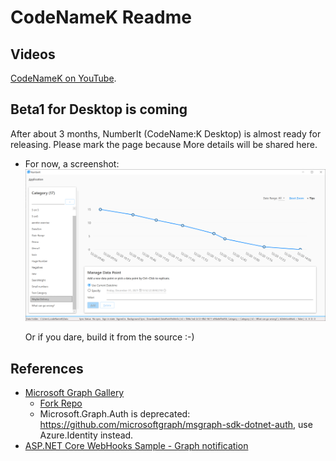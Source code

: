 # CodeNameK Readme

## Videos

[CodeNameK on YouTube](https://youtube.com/playlist?list=PLxWo8vu0UTZ28_GwEGdjwExCHDKx1WCua).

## Beta1 for Desktop is coming

After about 3 months, NumberIt (CodeName:K Desktop) is almost ready for releasing.
Please mark the page because More details will be shared here.

* For now, a screenshot:
![BetaPreviewScreenShot](./images/BetaPreview.png)

  Or if you dare, build it from the source :-)

## References

* [Microsoft Graph Gallery](https://developer.microsoft.com/en-us/graph/gallery)
  * [Fork Repo](git@github.com:xiaomi7732/onedrive-sample-apibrowser-dotnet.git)
  * Microsoft.Graph.Auth is deprecated: <https://github.com/microsoftgraph/msgraph-sdk-dotnet-auth>, use Azure.Identity instead.
* [ASP.NET Core WebHooks Sample - Graph notification](https://github.com/microsoftgraph/aspnetcore-webhooks-sample/tree/main/)
